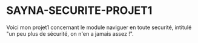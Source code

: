 # SAYNA-SECURITE-PROJET1
Voici mon projet1 concernant le module naviguer en toute securité, intitulé "un peu plus de sécurité, on n'en a jamais assez !".

